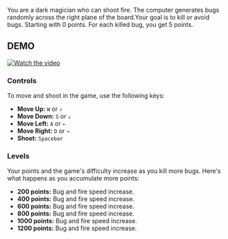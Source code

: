 You are a dark magician who can shoot fire. The computer generates bugs randomly across the right plane of the board.Your goal is to kill or avoid bugs. Starting with 0 points. For each killed bug, you get 5 points.

## DEMO

[![Watch the video](https://img.youtube.com/vi/d1R0MaG43Zo/0.jpg)](https://www.youtube.com/watch?v=d1R0MaG43Zo)


### Controls

To move and shoot in the game, use the following keys:

- **Move Up:** `W` or `↑`
- **Move Down:** `S` or `↓`
- **Move Left:** `A` or `←`
- **Move Right:** `D` or `→`
- **Shoot:** `Spacebar`

### Levels

Your points and the game's difficulty increase as you kill more bugs. Here's what happens as you accumulate more points:

- **200 points:** Bug and fire speed increase.
- **400 points:** Bug and fire speed increase.
- **600 points:** Bug and fire speed increase.
- **800 points:** Bug and fire speed increase.
- **1000 points:** Bug and fire speed increase.
- **1200 points:** Bug and fire speed increase.
